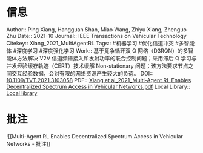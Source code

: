 # 信息
Author:: Ping Xiang, Hangguan Shan, Miao Wang, Zhiyu Xiang, Zhenguo Zhu
Date:: 2021-10
Journal:: IEEE Transactions on Vehicular Technology
Citekey:: Xiang_2021_MultiAgentRL
Tags:: #机器学习 #优化信道冲突 #多智能体 #深度学习 #深度强化学习 
Work:: 基于竞争循环双 Q 网络（D3RQN）的多智能体方法解决 V2V 信道频谱接入和发射功率的联合控制问题；采用滞后 Q 学习与并发经验缓存轨迹（CERT）技术缓解 Non-stationary 问题；该方法要求节点之间交互经验数据，会对有限的网络资源产生较大的负荷。
DOI:: [10.1109/TVT.2021.3103058](https://doi.org/10.1109/TVT.2021.3103058)
PDF:: [Xiang et al_2021_Multi-Agent RL Enables Decentralized Spectrum Access in Vehicular Networks.pdf](zotero://open-pdf/library/items/55AHWJNY)
Local Library:: [Local library](zotero://select/items/1_8QQDSGUL)

# 批注
![[Multi-Agent RL Enables Decentralized Spectrum Access in Vehicular Networks - 批注]]